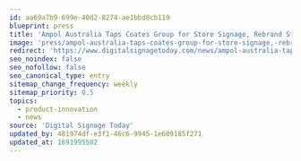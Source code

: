```yaml
---
id: aa69a7b9-699e-40d2-8274-ae1bbd8cb119
blueprint: press
title: 'Ampol Australia Taps Coates Group for Store Signage, Rebrand Strategy'
image: 'press/ampol-australia-taps-coates-group-for-store-signage,-rebrand-strategy.jpg'
redirect: 'https://www.digitalsignagetoday.com/news/ampol-australia-taps-coates-group-for-store-signage-rebrand-strategy/'
seo_noindex: false
seo_nofollow: false
seo_canonical_type: entry
sitemap_change_frequency: weekly
sitemap_priority: 0.5
topics:
  - product-innovation
  - news
source: 'Digital Signage Today'
updated_by: 481974df-e3f1-46c6-9945-1e609185f271
updated_at: 1691995502
---
```

